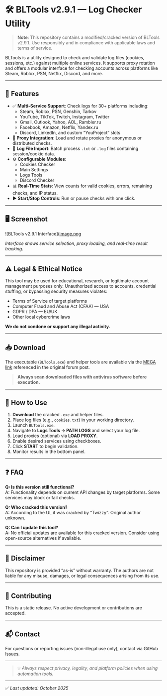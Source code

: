 # 🛠️ BLTools v2.9.1 — Log Checker Utility

> **Note**: This repository contains a modified/cracked version of BLTools v2.9.1. Use responsibly and in compliance with applicable laws and terms of service.

BLTools is a utility designed to check and validate log files (cookies, sessions, etc.) against multiple online services. It supports proxy rotation and offers a modular interface for checking accounts across platforms like Steam, Roblox, PSN, Netflix, Discord, and more.

---

## 📌 Features

- ✅ **Multi-Service Support**: Check logs for 30+ platforms including:
  - Steam, Roblox, PSN, Genshin, Tarkov
  - YouTube, TikTok, Twitch, Instagram, Twitter
  - Gmail, Outlook, Yahoo, AOL, Rambler.ru
  - Facebook, Amazon, Netflix, Yandex.ru
  - Discord, LinkedIn, and custom “YouProject” slots
- 🧭 **Proxy Integration**: Load and rotate proxies for anonymous or distributed checks.
- 📁 **Log File Import**: Batch process `.txt` or `.log` files containing session/cookie data.
- ⚙️ **Configurable Modules**:
  - Cookies Checker
  - Main Settings
  - Logs Tools
  - Discord Checker
- 📊 **Real-Time Stats**: View counts for valid cookies, errors, remaining checks, and IP status.
- ▶️ **Start/Stop Controls**: Run or pause checks with one click.

---

## 🖥️ Screenshot

![BLTools v2.9.1 Interface]([image.png](https://nztcdn.com/files/9e18b0bc-70cf-487c-a8a1-0b5362086d62.webp)

*Interface shows service selection, proxy loading, and real-time result tracking.*

---

## ⚠️ Legal & Ethical Notice

This tool may be used for educational, research, or legitimate account management purposes only. Unauthorized access to accounts, credential stuffing, or bypassing security measures violates:

- Terms of Service of target platforms  
- Computer Fraud and Abuse Act (CFAA) — USA  
- GDPR / DPA — EU/UK  
- Other local cybercrime laws  

**We do not condone or support any illegal activity.**

---

## 📥 Download

The executable (`BLTools.exe`) and helper tools are available via the [MEGA link](https://mega.nz/) referenced in the original forum post.  
> **Always scan downloaded files with antivirus software before execution.**

---

## 🔧 How to Use

1. **Download** the cracked `.exe` and helper files.
2. Place log files (e.g., `cookies.txt`) in your working directory.
3. Launch `BLTools.exe`.
4. Navigate to **Logs Tools → PATH LOGS** and select your log file.
5. Load proxies (optional) via **LOAD PROXY**.
6. Enable desired services using checkboxes.
7. Click **START** to begin validation.
8. Monitor results in the bottom panel.

---

## ❓ FAQ

**Q: Is this version still functional?**  
A: Functionality depends on current API changes by target platforms. Some services may block or fail checks.

**Q: Who cracked this version?**  
A: According to the UI, it was cracked by “Twizzy”. Original author unknown.

**Q: Can I update this tool?**  
A: No official updates are available for this cracked version. Consider using open-source alternatives if available.

---

## 📜 Disclaimer

This repository is provided “as-is” without warranty. The authors are not liable for any misuse, damages, or legal consequences arising from its use.

---

## 🤝 Contributing

This is a static release. No active development or contributions are accepted.

---

## 📬 Contact

For questions or reporting issues (non-illegal use only), contact via GitHub Issues.

---

> 💡 *Always respect privacy, legality, and platform policies when using automation tools.*

---

✅ *Last updated: October 2025*
